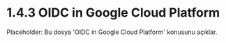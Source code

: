 # 1.4.3 OIDC in Google Cloud Platform

Placeholder: Bu dosya 'OIDC in Google Cloud Platform' konusunu açıklar.

